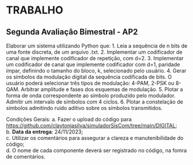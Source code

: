 # TRABALHO
## Segunda Avaliação Bimestral - AP2

Elaborar um sistema utilizando Python que:
	1.	Leia a sequência de n bits de uma fonte discreta, de um arquivo .txt.
	2.	Implementar um codificador de canal que implemente codificador de repetição, com d=2. 
	3.	Implementar um codificador de canal que implemente codificador com d=1, paridade ímpar, definindo o tamanho do bloco, k, selecionado pelo usuário.
	4.	Gerar os símbolos da modulação digital da sequência codificada de bits. O usuário poderá selecionar três tipos de modulação: 4-PAM, 2-PSK ou 8-QAM. Arbitrar amplitude e fases dos esquemas de modulação.
	5.	Plotar a forma de onda correspondente ao símbolo produzido pelo modulador. Admitir um intervalo de símbolos com 4 ciclos.
	6.	Plotar a constelação de símbolos admitindo ruido aditivo sobre os símbolos transmitidos.

 Condições Gerais:
 a. Fazer o upload do código para https://github.com/claytonjasilva/simuladorSisCom/tree/main/DIGITAL;  
 b. **Data da entrega**: 24/11/2023;  
 c. Utilizar os comentários para assegurar a clareza e manutenibilidade do código;  
 d. O nome de cada componente deverá ser registrado no código, na fomra de comentários.  
